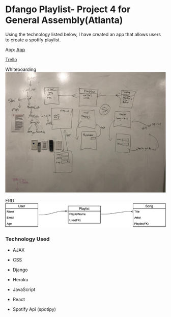 
# Dfango Playlist- Project 4 for General Assembly(Atlanta)


Using the technology listed below, I have created an app that allows users to create a spotify playlist. 



App: [App](https://playlist-project.herokuapp.com/)


[Trello](https://trello.com/b/PJj8wLcX/playlist-app)


Whiteboarding
![whiteboarding](whiteboarding.png)


ERD
![ERD](ERD.png)


### Technology Used


* AJAX


* CSS


* Django


* Heroku


* JavaScript


* React


* Spotify Api (spotipy)